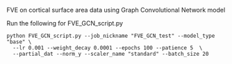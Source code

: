 FVE on cortical surface area data using Graph Convolutional Network model


Run the following for FVE_GCN_script.py

```
python FVE_GCN_script.py --job_nickname "FVE_GCN_test" --model_type "base" \
  --lr 0.001 --weight_decay 0.0001 --epochs 100 --patience 5  \
  --partial_dat --norm_y --scaler_name "standard" --batch_size 20
```
